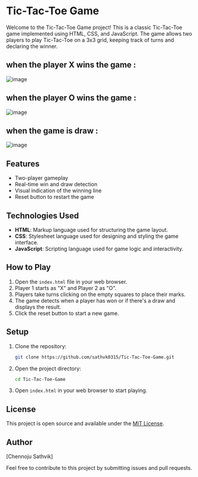 # Tic-Tac-Toe Game

Welcome to the Tic-Tac-Toe Game project! This is a classic Tic-Tac-Toe game implemented using HTML, CSS, and JavaScript. The game allows two players to play Tic-Tac-Toe on a 3x3 grid, keeping track of turns and declaring the winner.


## when the player X wins the game :

![image](https://github.com/user-attachments/assets/e7d33b23-3d98-4f9f-ad56-d89e69dde468)

## when the player O wins the game :

![image](https://github.com/user-attachments/assets/470c10fb-8d0a-4062-a299-41782eaff409)

## when the game is draw :

![image](https://github.com/user-attachments/assets/8bbbda80-dc2e-4c20-9d42-cf400ebdada9)


## Features
- Two-player gameplay
- Real-time win and draw detection
- Visual indication of the winning line
- Reset button to restart the game

## Technologies Used
- **HTML**: Markup language used for structuring the game layout.
- **CSS**: Stylesheet language used for designing and styling the game interface.
- **JavaScript**: Scripting language used for game logic and interactivity.

## How to Play
1. Open the `index.html` file in your web browser.
2. Player 1 starts as "X" and Player 2 as "O".
3. Players take turns clicking on the empty squares to place their marks.
4. The game detects when a player has won or if there's a draw and displays the result.
5. Click the reset button to start a new game.

## Setup
1. Clone the repository:
    ```bash
    git clone https://github.com/sathvk0315/Tic-Tac-Toe-Game.git
    ```
2. Open the project directory:
    ```bash
    cd Tic-Tac-Toe-Game
    ```
3. Open `index.html` in your web browser to start playing.

## License
This project is open source and available under the [MIT License](LICENSE).

## Author
[Chennoju Sathvik]

Feel free to contribute to this project by submitting issues and pull requests.
